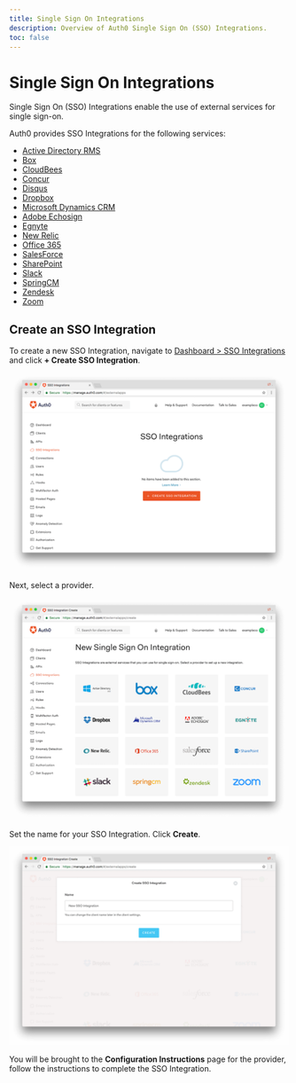 ```yaml
---
title: Single Sign On Integrations
description: Overview of Auth0 Single Sign On (SSO) Integrations.
toc: false
---
```


# Single Sign On Integrations

Single Sign On (SSO) Integrations enable the use of external services for single sign-on.

Auth0 provides SSO Integrations for the following services:

- [Active Directory RMS](/sso/current/integrations/ad-rms)
- [Box](/sso/current/integrations/box)
- [CloudBees](/sso/current/integrations/cloudbees)
- [Concur](/sso/current/integrations/concur)
- [Disqus](/sso/current/integrations/disqus)
- [Dropbox](/sso/current/integrations/dropbox)
- [Microsoft Dynamics CRM](/sso/current/integrations/dynamics-crm)
- [Adobe Echosign](/sso/current/integrations/echosign)
- [Egnyte](/sso/current/integrations/egnyte)
- [New Relic](/sso/current/integrations/new-relic)
- [Office 365](/sso/current/integrations/office-365)
- [SalesForce](/sso/current/integrations/salesforce)
- [SharePoint](/sso/current/integrations/sharepoint)
- [Slack](/sso/current/integrations/slack)
- [SpringCM](/sso/current/integrations/springcm)
- [Zendesk](/sso/current/integrations/zendesk)
- [Zoom](/sso/current/integrations/zoom)

## Create an SSO Integration

To create a new SSO Integration, navigate to [Dashboard > SSO Integrations](https://manage.auth0.com/#/externalapps) and click **+ Create SSO Integration**.

![](/media/articles/sso/integrations/new.png)

Next, select a provider.

![](/media/articles/sso/integrations/options.png)

Set the name for your SSO Integration. Click **Create**.

![](/media/articles/sso/integrations/name.png)

You will be brought to the **Configuration Instructions** page for the provider, follow the instructions to complete the SSO Integration.
